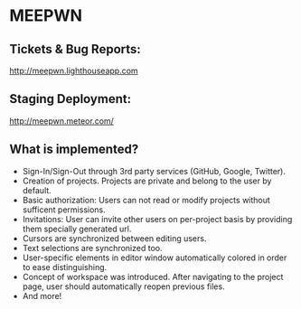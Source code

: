 MEEPWN
=======

Tickets & Bug Reports:
---------------------
http://meepwn.lighthouseapp.com


Staging Deployment:
-------------------
http://meepwn.meteor.com/

What is implemented?
--------------------
* Sign-In/Sign-Out through 3rd party services (GitHub, Google, Twitter).
* Creation of projects. Projects are private and belong to the user by default.
* Basic authorization: Users can not read or modify projects without sufficent permissions.
* Invitations: User can invite other users on per-project basis by providing them specially generated url.
* Cursors are synchronized between editing users.
* Text selections are synchronized too.
* User-specific elements in editor window automatically colored in order to ease distinguishing.
* Concept of workspace was introduced. After navigating to the project page, user should automatically reopen previous files.
* And more!

